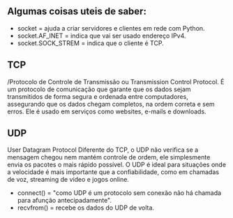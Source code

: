 ## Algumas coisas uteis de saber:

- socket =  ajuda a criar servidores e clientes em rede com Python.
- socket.AF_INET = indica que vai ser usado endereço IPv4.
- socket.SOCK_STREM = indica que o cliente é TCP.


TCP 
---
/Protocolo de Controle de Transmissão ou Transmission Control Protocol.
É um protocolo de comunicação que garante que os dados sejam transmitidos de forma segura e ordenada entre computadores, assegurando que os dados chegam completos, na ordem correta e sem erros. 
Ele é usado em serviços como websites, e-mails e downloads.



UDP
---
User Datagram Protocol
Diferente do TCP, o UDP não verifica se a mensagem chegou nem mantém controle de ordem, ele simplesmente envia os pacotes o mais rápido possível. 
O UDP é ideal para situações onde a velocidade é mais importante que a confiabilidade, como em chamadas de voz, streaming de vídeo e jogos online.



- connect() = "como UDP é um protocolo sem conexão não há chamada para  afunção antecipadamente".
- recvfrom() = recebe os dados do UDP de volta.
